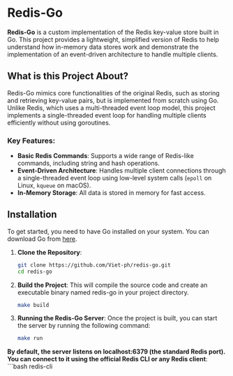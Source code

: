 # Redis-Go

**Redis-Go** is a custom implementation of the Redis key-value store built in Go. This project provides a lightweight, simplified version of Redis to help understand how in-memory data stores work and demonstrate the implementation of an event-driven architecture to handle multiple clients.

## What is this Project About?

Redis-Go mimics core functionalities of the original Redis, such as storing and retrieving key-value pairs, but is implemented from scratch using Go. Unlike Redis, which uses a multi-threaded event loop model, this project implements a single-threaded event loop for handling multiple clients efficiently without using goroutines.

### Key Features:
- **Basic Redis Commands**: Supports a wide range of Redis-like commands, including string and hash operations.
- **Event-Driven Architecture**: Handles multiple client connections through a single-threaded event loop using low-level system calls (`epoll` on Linux, `kqueue` on macOS).
- **In-Memory Storage**: All data is stored in memory for fast access.

## Installation

To get started, you need to have Go installed on your system. You can download Go from [here](https://golang.org/dl/).

1. **Clone the Repository**:
    ```bash
   git clone https://github.com/Viet-ph/redis-go.git
   cd redis-go
2. **Build the Project**:
This will compile the source code and create an executable binary named redis-go in your project directory.
    ```bash
    make build
3. **Running the Redis-Go Server**:
Once the project is built, you can start the server by running the following command:
    ```bash
    make run
**By default, the server listens on localhost:6379 (the standard Redis port). You can connect to it using the official Redis CLI or any Redis client**:
    ```bash
    redis-cli

